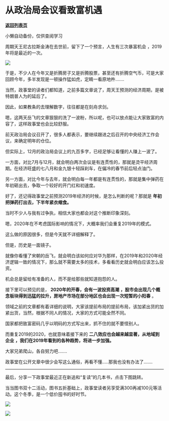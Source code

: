 # 从政治局会议看致富机遇

[**返回列表页**](/gzh/政事堂2019)

小懒自动备份，仅供查阅学习

  

周期天王尼古拉斯金涛在去世前，留下了一个预言，人生有三次暴富机会 ，2019年将是最近的一次。

  

![](https://mmbiz.qpic.cn/mmbiz_jpg/rxhS23yu8cOOKHHUFm5KxYNdjQtLMicKHZofwzUR7yVVP7dL1Ldh1TdqtbIugwQV6sibZUe5AMib1akibxojo0s0Kg/640?wx_fmt=jpeg)

  

于是，不少人在今年又是折腾房子又是折腾股票，甚至还有折腾空气币，可是大家回顾今年，多半发现是一顿操作猛如虎，定睛一看原地杵.......  

  

当然，政事堂的读者们都知道，之前多篇文章说了，周天王预测的经济周期，是被特朗普人为的延后了。

  

因此，如果教条的去理解数字，往往都是在刻舟求剑。  

  

嗯，这两天岳飞的文章狠狠的洗了一波粉，所以呢，也可以放点能让大家致富的内容了，这样政事堂也会比较舒服。  

  

前天政治局会议召开了，很多人都表示，要继续跟进之后召开的中央经济工作会议，来确定明年的仓位。  

  

但实际上，12月的政治局会议上的九百多字，已经足够让看懂的人赚上一波了。  

  

一方面，对比7月与12月，就会明白两次会议是有连贯性的，那就是烫平经济周期。在经济旺盛的七八月和金九银十轻踩刹车，在偏冷的春节前后轻点油门。  

  

另一方面，对比今年与去年，就会明白每一年都是有连贯性的，那就是集中弹药在年初砸出去，争取一个较好的开门红和初速度。

  

好了，还记得政事堂之前预测2019年经济的时候，是怎么判断的呢？那就是 **年初把弹药打出去，下半年紧衣缩食。**  

  

当时不少人与我有过争执，相信大家也都会对这个推断印象深刻。

  

嗯，2020年在不考虑国际影响的情况下，大概率我们会重复2019年的模式。  

  

这么做的原因很多，但是今天就不详细解释了。

  

但是，历史是一面镜子。

  

就像你看懂了宋朝的岳飞，就会明白该如何应对华为那样，在2019年和2020年经济逻辑一致的情况下，那么就不需要太多的技术，多看看历史就会明白应该怎么投资。  

  

机会总是留给有准备的人，而不是给那些就知道抱怨的人。

  

接下里可以预见的是， **2020年的开春，会有一波投资高潮**
**，股市会出现几个概念板块得到迅猛的拉升，房地产市场在部分地区也会出现一次短暂的小阳春** 。  

  

领域之前的文章都有着详细的说明，大家该提前布局的提前布局，该加紧出货的加紧出货，当然，根据不同人的情况，大家的方式可能全然不同。

  

国家都把致富密码几乎以明码的方式写出来，抓不住的就不要怪别人。  

  

而重复2019的2020，也就意味着接下来的 **二八效应也会越来越显著，从地域到企业** **，我们在2019年看到的各种趋势，将进一步加强。**  

  

大家兄弟爬山，各自努力吧.......  

  

政事堂在公开文章中很少会写这么通俗，再看不懂.....那我也没有办法了.......

  

* * *

  

最后，分享一下政事堂最近正在新追和“复读”的几本书，点击下图跳转。

  

当当图书双十二活动，图书五折基础上，政事堂读者另享受满300再减100元等活动。这个冬季，是一个低价囤书的好时节。

  

[![](https://mmbiz.qpic.cn/mmbiz_jpg/rxhS23yu8cOOKHHUFm5KxYNdjQtLMicKHZqeCcYgIkQfGaRziczFNYic5NbARe0kicAFxLSl3liaD3cibBgauFxIClAQ/640?wx_fmt=jpeg)](https://mp.weixin.qq.com/s?__biz=Mzg3NjE1MDAzMw==&mid=2247484284&idx=1&sn=88575244583aa3a45f7d44c852898870&scene=21#wechat_redirect)

  

  

![](https://mmbiz.qpic.cn/mmbiz_jpg/rxhS23yu8cPp0iaKAfe0ZsWfgGcY72o9Nror8TicrtnlDsqzY7y4Kum4fM3X0FMEGlbvm9HvZUiaETSnLt4DHNLbQ/640?wx_fmt=jpeg)

